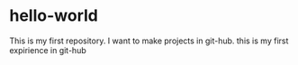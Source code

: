 # hello-world
This is my first repository.
I want to make projects in git-hub.
this is my first expirience in git-hub
